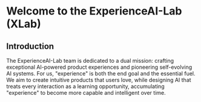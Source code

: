 # Welcome to the ExperienceAI-Lab (XLab)

## Introduction
The ExperienceAI-Lab team is dedicated to a dual mission: crafting exceptional AI-powered product experiences and pioneering self-evolving AI systems. For us, "experience" is both the end goal and the essential fuel. We aim to create intuitive products that users love, while designing AI that treats every interaction as a learning opportunity, accumulating "experience" to become more capable and intelligent over time.
